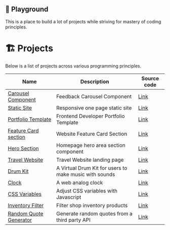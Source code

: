 ## 🛝 Playground
This is a place to build a lot of projects while striving for mastery of coding principles. 

# 🏗️ Projects
Below is a list of projects across various programming principles.

| Name          | Description | Source code
|-------------- |-------------|-----------
|[Carousel Component](https://codepen.io/benjaminkyamanywa/pen/abPExVr)  | Feedback Carousel Component | [Link](https://github.com/BenjaminKyamanywa/playground/tree/main/ground_000) 
|[Static Site](https://codepen.io/benjaminkyamanywa/pen/ZEPbbBx)  | Responsive one page static site | [Link](https://github.com/BenjaminKyamanywa/playground/tree/main/ground_001)
|[Portfolio Template](https://codepen.io/benjaminkyamanywa/pen/rNRWLpx)  | Frontend Developer Portfolio Template | [Link](https://github.com/BenjaminKyamanywa/playground/tree/main/ground_003)
|[Feature Card section](https://codepen.io/benjaminkyamanywa/pen/bGZgMmN)  | Website Feature Card Section | [Link](https://github.com/BenjaminKyamanywa/playground/tree/main/ground_004)
|[Hero Section](https://codepen.io/benjaminkyamanywa/pen/oNVWQgO)  | Homepage hero area section component | [Link](https://github.com/BenjaminKyamanywa/playground/tree/main/ground_005)
|[Travel Website](https://codepen.io/benjaminkyamanywa/pen/gONoeWZ)  | Travel Website landing page | [Link](https://github.com/BenjaminKyamanywa/playground/tree/main/ground_008)
|[Drum Kit](https://codepen.io/benjaminkyamanywa/pen/XWLmxKM)  | A Virtual Drum Kit for users to make music with sounds | [Link](https://github.com/BenjaminKyamanywa/playground/tree/main/ground_011/01%20-%20Drum%20Kit)
|[Clock](https://codepen.io/benjaminkyamanywa/pen/oNrxqBQ)  | A web analog clock | [Link](https://github.com/BenjaminKyamanywa/playground/tree/main/ground_011/02%20-%20Clock)
|[CSS Variables](https://codepen.io/benjaminkyamanywa/pen/gONrKrz)  | Adjust CSS variables with Javascript | [Link](https://github.com/BenjaminKyamanywa/playground/tree/main/ground_011/03%20-%20CSS%20Variables)
|[Inventory Filter](https://codepen.io/benjaminkyamanywa/pen/mdZrvdr)  | Filter shop inventory products | [Link](https://github.com/BenjaminKyamanywa/playground/tree/main/ground_011/04%20-%20Product%20Filter)
|[Random Quote Generator](https://codepen.io/benjaminkyamanywa/pen/WNqEZrq)  | Generate random quotes from a third party API | [Link](https://github.com/BenjaminKyamanywa/playground/tree/main/ground_012/Random%20Quote%20Generator)



